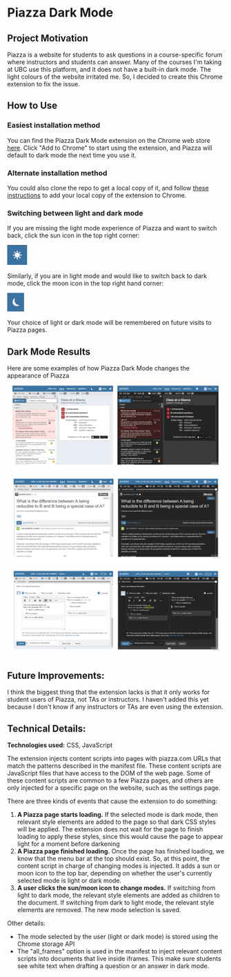 # Piazza Dark Mode

## Project Motivation
Piazza is a website for students to ask questions in a course-specific forum where instructors and students can answer. Many of the
courses I'm taking at UBC use this platform, and it does not have a built-in dark mode. The light colours of the website irritated me. 
So, I decided to create this Chrome extension to fix the issue.

## How to Use
### Easiest installation method
You can find the Piazza Dark Mode extension on the Chrome web store
[here](https://chrome.google.com/webstore/detail/piazza-dark-mode/ogocfhdkkiikncecdelajkgnhnbpcdfp). Click "Add to Chrome"
to start using the extension, and Piazza will default to dark mode the next time you use it. 

### Alternate installation method
You could also clone the repo to get a local copy of it, and follow 
[these instructions](https://developer.chrome.com/docs/extensions/get-started/tutorial/hello-world#load-unpacked) to add your local copy
of the extension to Chrome. 

### Switching between light and dark mode

If you are missing the light mode experience of Piazza and want to switch back, click the sun icon in the top right corner:

![Sun icon](images/sun-button.png)

Similarly, if you are in light mode and would like to switch back to dark mode, click the moon icon in the top right hand corner:

![Moon icon](images/moon-button.png)

Your choice of light or dark mode will be remembered on future visits to Piazza pages.

## Dark Mode Results

Here are some examples of how Piazza Dark Mode changes the appearance of Piazza
![Dark Mode Results 1](images/results-1.png)
![Dark Mode Results 2](images/results-2.png)
![Dark Mode Results 3](images/results-3.png)


## Future Improvements:
I think the biggest thing that the extension lacks is that it only works for student users of  Piazza, not TAs or instructors. 
I haven't added this yet because I don't know if any instructors or TAs are even using the extension. 

## Technical Details:

**Technologies used:** CSS, JavaScript

The extension injects content scripts into pages with piazza.com URLs that match the patterns described in the manifest file. These content scripts are JavaScript
files that have access to the DOM of the web page. Some of these content scripts are common to a few Piazza pages, and others 
are only injected for a specific page on the website, such as the settings page.

There are three kinds of events that cause the extension to do something: 
1. **A Piazza page starts loading.** If the selected mode is dark mode, then relevant style elements are added to the page
so that dark CSS styles will be applied. The extension does not wait for the page to finish loading to apply these styles, 
since this would cause the page to appear light for a moment before darkening
2. **A Piazza page finished loading.** Once the page has finished loading, we know that the menu bar at the top should exist.
So, at this point, the content script in charge of changing modes is injected. It adds a sun or moon icon
to the top bar, depending on whether the user's currently selected mode is light or dark mode.
3. **A user clicks the sun/moon icon to change modes.** If switching from light to dark mode, the relevant
style elements are added as children to the document. If switching from dark to light mode, the relevant style elements are removed. The new mode
selection is saved.

Other details:
- The mode selected by the user (light or dark mode) is stored using the Chrome storage API
- The "all_frames" option is used in the manifest to inject relevant
content scripts into documents that live inside iframes. This make sure students see white text when drafting a question 
or an answer in dark mode.


